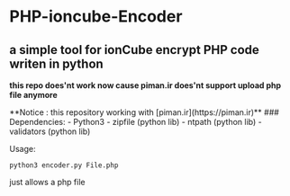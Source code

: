 # PHP-ioncube-Encoder
## a simple tool for ionCube encrypt PHP code writen in python
**this repo does'nt work now cause piman.ir does'nt support upload php file anymore**
</hr>
**Notice : this repository working with [piman.ir](https://piman.ir)**
### Dependencies:
- Python3
- zipfile (python lib)
- ntpath (python lib)
- validators (python lib)

Usage:
```
python3 encoder.py File.php
```
just allows a php file
